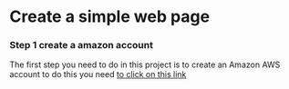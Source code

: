 # Create a simple web page
### Step 1 create a amazon account  
The first step you need to do in this project is to create an Amazon AWS account to do this you need [to click on this link](https://aws.amazon.com/console)
